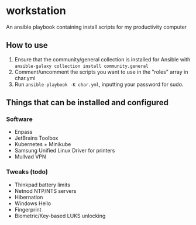 # workstation
An ansible playbook containing install scripts for my productivity computer

## How to use

1. Ensure that the community/general collection is installed for Ansible with `ansible-galaxy collection install community.general`
2. Comment/uncomment the scripts you want to use in the "roles" array in char.yml
3. Run `ansible-playbook -K char.yml`, inputting your password for sudo.

## Things that can be installed and configured

### Software
* Enpass
* JetBrains Toolbox
* Kubernetes + Minikube
* Samsung Unified Linux Driver for printers
* Mullvad VPN

### Tweaks (todo)
* Thinkpad battery limits
* Netnod NTP/NTS servers
* Hibernation
* Windows Hello
* Fingerprint
* Biometric/Key-based LUKS unlocking
